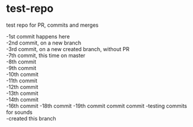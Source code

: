 # test-repo
test repo for PR, commits and merges

-1st commit happens here  
-2nd commit, on a new branch  
-3rd commit, on a new created branch, without PR  
-7th commit, this time on master  
-8th commit  
-9th commit  
-10th commit  
-11th commit  
-12th commit  
-13th commit  
-14th commit  
-16th commit
-18th commit
-19th commit
commit
commit
-testing commits for sounds  
-created this branch
